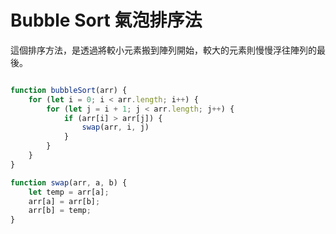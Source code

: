 # Bubble Sort 氣泡排序法
這個排序方法，是透過將較小元素搬到陣列開始，較大的元素則慢慢浮往陣列的最後。


```js

function bubbleSort(arr) {
	for (let i = 0; i < arr.length; i++) {
		for (let j = i + 1; j < arr.length; j++) {
			if (arr[i] > arr[j]) {
				swap(arr, i, j)
			}
		}
	}
}

function swap(arr, a, b) {
	let temp = arr[a];
	arr[a] = arr[b];
	arr[b] = temp;
}
```